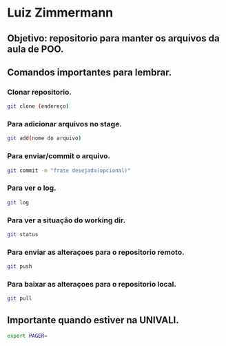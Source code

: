# Luiz Zimmermann

## Objetivo: repositorio para manter os arquivos da aula de POO.

## Comandos importantes para lembrar.

### Clonar repositorio.
```bash
git clone (endereço)
```


### Para adicionar arquivos no stage.
```bash
git add(nome do arquivo)
```

### Para enviar/commit o arquivo.
```bash
git commit -m "frase desejada(opcional)"
```

### Para ver o log.
```bash
git log
```


### Para ver a situação do working dir.
```bash
git status
```


### Para enviar as alteraçoes para o repositorio remoto.
```bash
git push
```

### Para baixar as alteraçoes para o repositorio local.
```bash
git pull
```


## Importante quando estiver na UNIVALI.
```bash
export PAGER=
```












